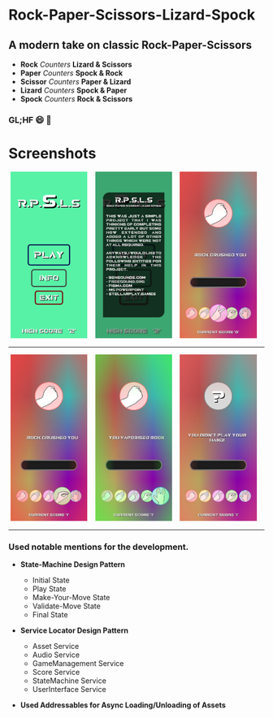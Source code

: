 # Rock-Paper-Scissors-Lizard-Spock
## A modern take on classic Rock-Paper-Scissors

* **Rock** *Counters* **Lizard & Scissors**
* **Paper** *Counters* **Spock & Rock**
* **Scissor** *Counters* **Paper & Lizard**
* **Lizard** *Counters* **Spock & Paper**
* **Spock** *Counters* **Rock & Scissors**

### GL;HF :smile: :vulcan_salute:

# Screenshots
<p align="center">
<img src="/Attachments/1.jpg" width="30%" height="30%"> &nbsp&nbsp
<img src="/Attachments/2.jpg" width="30%" height="30%"> &nbsp&nbsp
<img src="/Attachments/3.jpg" width="30%" height="30%"> &nbsp&nbsp
</p>
<hr>
<p align="center">
<img src="/Attachments/4.jpg" width="30%" height="30%"> &nbsp&nbsp
<img src="/Attachments/5.jpg" width="30%" height="30%"> &nbsp&nbsp
<img src="/Attachments/6.jpg" width="30%" height="30%"> &nbsp&nbsp
</p>

<hr>

### Used notable mentions for the development.

* **State-Machine Design Pattern**
  * Initial State
  * Play State
  * Make-Your-Move State
  * Validate-Move State
  * Final State

* **Service Locator Design Pattern**
  * Asset Service
  * Audio Service
  * GameManagement Service
  * Score Service
  * StateMachine Service
  * UserInterface Service

* **Used Addressables for Async Loading/Unloading of Assets**
